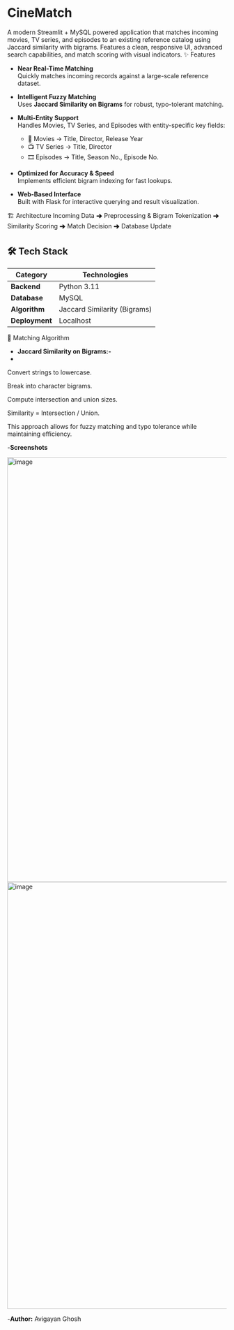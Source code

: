 # CineMatch
A modern Streamlit + MySQL powered application that matches incoming movies, TV series, and episodes to an existing reference catalog using Jaccard similarity with bigrams. Features a clean, responsive UI, advanced search capabilities, and match scoring with visual indicators.
✨ Features

- **Near Real-Time Matching**  
  Quickly matches incoming records against a large-scale reference dataset.

- **Intelligent Fuzzy Matching**  
  Uses **Jaccard Similarity on Bigrams** for robust, typo-tolerant matching.

- **Multi-Entity Support**  
  Handles Movies, TV Series, and Episodes with entity-specific key fields:
  - 🎥 Movies → Title, Director, Release Year  
  - 📺 TV Series → Title, Director  
  - 🎞 Episodes → Title, Season No., Episode No.

- **Optimized for Accuracy & Speed**  
  Implements efficient bigram indexing for fast lookups.

- **Web-Based Interface**  
  Built with Flask for interactive querying and result visualization.

 🏗 Architecture
Incoming Data ➜ Preprocessing & Bigram Tokenization ➜ Similarity Scoring ➜ Match Decision ➜ Database Update

## 🛠 Tech Stack

| Category        | Technologies |
|-----------------|--------------|
| **Backend**     | Python 3.11 |
| **Database**    | MySQL |
| **Algorithm**   | Jaccard Similarity (Bigrams) |
| **Deployment**  | Localhost |

📐 Matching Algorithm

- **Jaccard Similarity on Bigrams:-**
- 
Convert strings to lowercase.

Break into character bigrams.

Compute intersection and union sizes.

Similarity = Intersection / Union.

This approach allows for fuzzy matching and typo tolerance while maintaining efficiency.



-**Screenshots**

<img width="1913" height="973" alt="image" src="https://github.com/user-attachments/assets/80b649d6-733d-4788-a292-f116253e81bf" />
<img width="1896" height="978" alt="image" src="https://github.com/user-attachments/assets/ced9be81-b308-49ef-afec-d2f72bc4c404" />


-**Author:** Avigayan Ghosh
